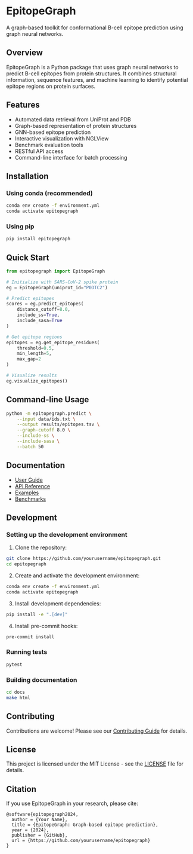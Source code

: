 # EpitopeGraph

A graph-based toolkit for conformational B-cell epitope prediction using graph neural networks.

## Overview

EpitopeGraph is a Python package that uses graph neural networks to predict B-cell epitopes from protein structures. It combines structural information, sequence features, and machine learning to identify potential epitope regions on protein surfaces.

## Features

- Automated data retrieval from UniProt and PDB
- Graph-based representation of protein structures
- GNN-based epitope prediction
- Interactive visualization with NGLView
- Benchmark evaluation tools
- RESTful API access
- Command-line interface for batch processing

## Installation

### Using conda (recommended)

```bash
conda env create -f environment.yml
conda activate epitopegraph
```

### Using pip

```bash
pip install epitopegraph
```

## Quick Start

```python
from epitopegraph import EpitopeGraph

# Initialize with SARS-CoV-2 spike protein
eg = EpitopeGraph(uniprot_id="P0DTC2")

# Predict epitopes
scores = eg.predict_epitopes(
    distance_cutoff=8.0,
    include_ss=True,
    include_sasa=True
)

# Get epitope regions
epitopes = eg.get_epitope_residues(
    threshold=0.5,
    min_length=5,
    max_gap=2
)

# Visualize results
eg.visualize_epitopes()
```

## Command-line Usage

```bash
python -m epitopegraph.predict \
    --input data/ids.txt \
    --output results/epitopes.tsv \
    --graph-cutoff 8.0 \
    --include-ss \
    --include-sasa \
    --batch 50
```

## Documentation

- [User Guide](docs/user_guide.md)
- [API Reference](docs/api.md)
- [Examples](examples/)
- [Benchmarks](docs/benchmarks.md)

## Development

### Setting up the development environment

1. Clone the repository:
```bash
git clone https://github.com/yourusername/epitopegraph.git
cd epitopegraph
```

2. Create and activate the development environment:
```bash
conda env create -f environment.yml
conda activate epitopegraph
```

3. Install development dependencies:
```bash
pip install -e ".[dev]"
```

4. Install pre-commit hooks:
```bash
pre-commit install
```

### Running tests

```bash
pytest
```

### Building documentation

```bash
cd docs
make html
```

## Contributing

Contributions are welcome! Please see our [Contributing Guide](CONTRIBUTING.md) for details.

## License

This project is licensed under the MIT License - see the [LICENSE](LICENSE) file for details.

## Citation

If you use EpitopeGraph in your research, please cite:

```
@software{epitopegraph2024,
  author = {Your Name},
  title = {EpitopeGraph: Graph-based epitope prediction},
  year = {2024},
  publisher = {GitHub},
  url = {https://github.com/yourusername/epitopegraph}
}
``` 